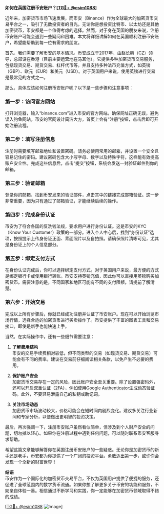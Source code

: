 **如何在英国注册币安账户？[[TG💪+ @esim1088](https://t.me/s/esim1088)]**

近年来，加密货币市场飞速发展，而币安（Binance）作为全球最大的加密货币交易平台之一，吸引了无数投资者的目光。无论你是想投资比特币、以太坊还是其他加密货币，币安都是一个值得考虑的选择。然而，对于身在英国的朋友来说，注册币安账户可能会遇到一些疑问和困难。本文将详细讲解如何在英国顺利注册币安账户，希望能帮助到每一位有需求的朋友。

首先，我们需要了解币安的基本情况。币安成立于2017年，由赵长鹏（CZ）领导，总部设在香港（目前主要运营地在马耳他）。它提供多种加密货币交易服务，包括现货交易、期货交易、杠杆代币等，并且支持多种法币充值方式，如英镑（GBP）、欧元（EUR）和美元（USD）。对于英国用户来说，使用英镑进行交易是最常见的方式之一。

那么，具体应该如何注册币安账户呢？以下是一些步骤和注意事项：

### **第一步：访问官方网站**
打开浏览器，输入“binance.com”进入币安的官方网站。确保网址正确无误，避免误入钓鱼网站。币安的官网设计简洁大方，首页上会有“注册”按钮，点击后即可开始注册流程。

### **第二步：填写注册信息**
注册时需要填写邮箱地址和设置密码。请务必使用常用的邮箱，并设置一个安全且容易记住的密码。建议密码包含大小写字母、数字以及特殊字符，这样能有效提高账户安全性。完成这些信息后，点击“提交”按钮，系统会发送一封验证邮件到你的邮箱。

### **第三步：验证邮箱**
登录你的邮箱，找到币安发来的验证邮件，点击其中的链接完成邮箱验证。这一步非常重要，因为只有通过了邮箱验证，才能继续后续的操作。

### **第四步：完成身份认证**
币安为了符合各国的反洗钱法规，要求用户进行身份认证。这是币安的KYC（Know Your Customer）政策的一部分。进入个人中心后，找到“身份认证”选项，按照提示上传身份证正面、背面照片以及自拍照。请确保照片清晰可见，尤其是身份证上的个人信息部分。

### **第五步：绑定支付方式**
在身份认证完成后，你可以选择绑定支付方式。对于英国用户来说，最方便的方式是绑定银行卡或使用银行转账。币安支持英镑充值，因此你可以直接用英镑购买加密货币。需要注意的是，不同国家和地区可能有不同的支付限额，请提前了解清楚。

### **第六步：开始交易**
完成以上所有步骤后，你就已经成功注册并认证了币安账户。现在可以开始浏览市场行情，选择合适的加密货币进行买卖操作了。币安提供了丰富的图表工具和交易接口，即使是新手也能快速上手。

当然，在实际操作中，还有一些细节需要注意：

1. **了解费用结构**  
   币安的交易手续费相对较低，但不同类型的交易（如现货交易、期货交易）可能会有不同的费率。建议在交易前仔细阅读相关条款，以免产生不必要的费用。

2. **保护账户安全**  
   加密货币交易存在一定的风险，因此账户安全至关重要。除了设置强密码外，还可以开启双重认证（2FA），例如使用Google Authenticator生成动态验证码。此外，不要轻易泄露自己的私钥或助记词。

3. **关注市场动态**  
   加密货币市场波动较大，价格可能会在短时间内剧烈变化。建议多关注行业新闻和专家分析，以便做出更明智的投资决策。

最后，再次强调一下，注册币安账户虽然看似简单，但涉及到个人财产安全的问题，切勿掉以轻心。如果你在注册过程中遇到任何问题，可以随时联系币安客服寻求帮助。

希望这篇文章能够解答你在英国注册币安账户的一些疑惑。无论你是加密货币的新手还是老手，币安都为你提供了一个广阔的投资平台。勇敢迈出第一步，或许你会发现一个全新的财富世界！

**结语**  
币安作为一个国际化的加密货币交易平台，不仅为英国用户提供了便捷的服务，还促进了全球范围内的数字货币流通。如果你想了解更多关于币安的功能和服务，不妨亲自体验一番。相信通过不断学习和实践，你一定能够在加密货币领域取得不错的成绩。

[[TG💪+ @esim1088](https://t.me/s/esim1088) ![Image](https://i.postimg.cc/4NQfJmqS/Snipaste-2025-05-13-00-14-12.png)]